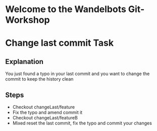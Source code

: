 # Welcome to the Wandelbots Git-Workshop

# Change last commit Task
## Explanation
You just found a typo in your last commit and you want to change the commit to keep the history clean

## Steps
- Checkout changeLast/feature
- Fix the typo and amend commit it
- Checkout changeLast/featureB
- Mixed reset the last commit, fix the typo and commit your changes
